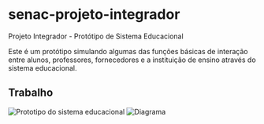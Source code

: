 # senac-projeto-integrador

Projeto Integrador - Protótipo de Sistema Educacional

Este é um protótipo simulando algumas das funções básicas de interação entre alunos, professores, fornecedores e a instituição de ensino através do sistema educacional.

## Trabalho

![Prototipo do sistema educacional](https://www.figma.com/file/KQj51kddw9HaztssfCx7Ad/Prot%C3%B3tipo-Sistema?type=whiteboard&node-id=0%3A1&t=dOpmRSsuYJKeo3ma-1)
![Diagrama](https://www.figma.com/file/N0hCELNyB68E90rLrqKtTu/Diagrama-de-casos-de-uso?type=design&node-id=0%3A1&mode=design&t=lg80abelCOE4pEjx-1)
